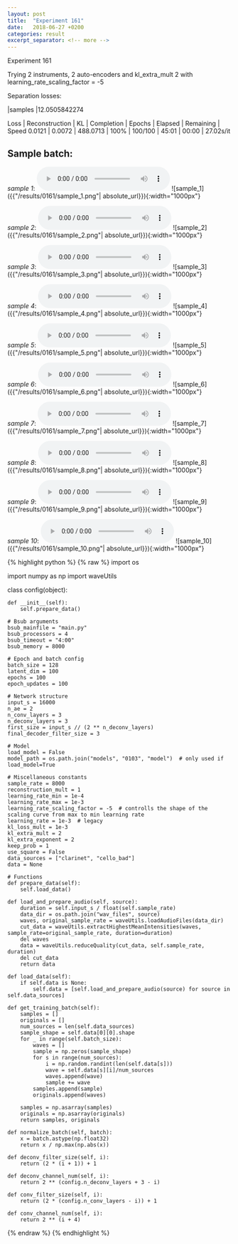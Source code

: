 ```yaml
---
layout: post
title:  "Experiment 161"
date:   2018-06-27 +0200
categories: result
excerpt_separator: <!-- more -->
---
```

Experiment 161

Trying 2 instruments, 2 auto-encoders and kl_extra_mult 2 with learning_rate_scaling_factor = -5

Separation losses:

|samples
|12.0505842274

Loss | Reconstruction | KL | Completion | Epochs | Elapsed | Remaining | Speed
0.0121 | 0.0072 | 488.0713 | 100% | 100/100 | 45:01 | 00:00 | 27.02s/it<!-- more -->

## **Sample batch**:
_sample 1_:
<audio src="/ResultsOverview/results/0161/sample_1.wav" controls preload></audio>
![sample_1]({{"/results/0161/sample_1.png"| absolute_url}}){:width="1000px"}

_sample 2_:
<audio src="/ResultsOverview/results/0161/sample_2.wav" controls preload></audio>
![sample_2]({{"/results/0161/sample_2.png"| absolute_url}}){:width="1000px"}

_sample 3_:
<audio src="/ResultsOverview/results/0161/sample_3.wav" controls preload></audio>
![sample_3]({{"/results/0161/sample_3.png"| absolute_url}}){:width="1000px"}

_sample 4_:
<audio src="/ResultsOverview/results/0161/sample_4.wav" controls preload></audio>
![sample_4]({{"/results/0161/sample_4.png"| absolute_url}}){:width="1000px"}

_sample 5_:
<audio src="/ResultsOverview/results/0161/sample_5.wav" controls preload></audio>
![sample_5]({{"/results/0161/sample_5.png"| absolute_url}}){:width="1000px"}

_sample 6_:
<audio src="/ResultsOverview/results/0161/sample_6.wav" controls preload></audio>
![sample_6]({{"/results/0161/sample_6.png"| absolute_url}}){:width="1000px"}

_sample 7_:
<audio src="/ResultsOverview/results/0161/sample_7.wav" controls preload></audio>
![sample_7]({{"/results/0161/sample_7.png"| absolute_url}}){:width="1000px"}

_sample 8_:
<audio src="/ResultsOverview/results/0161/sample_8.wav" controls preload></audio>
![sample_8]({{"/results/0161/sample_8.png"| absolute_url}}){:width="1000px"}

_sample 9_:
<audio src="/ResultsOverview/results/0161/sample_9.wav" controls preload></audio>
![sample_9]({{"/results/0161/sample_9.png"| absolute_url}}){:width="1000px"}

_sample 10_:
<audio src="/ResultsOverview/results/0161/sample_10.wav" controls preload></audio>
![sample_10]({{"/results/0161/sample_10.png"| absolute_url}}){:width="1000px"}


{% highlight python %}
{% raw %}
import os

import numpy as np
import waveUtils


class config(object):

	def __init__(self):
		self.prepare_data()

	# Bsub arguments
	bsub_mainfile = "main.py"
	bsub_processors = 4
	bsub_timeout = "4:00"
	bsub_memory = 8000

	# Epoch and batch config
	batch_size = 128
	latent_dim = 100
	epochs = 100
	epoch_updates = 100

	# Network structure
	input_s = 16000
	n_ae = 2
	n_conv_layers = 3
	n_deconv_layers = 3
	first_size = input_s // (2 ** n_deconv_layers)
	final_decoder_filter_size = 3

	# Model
	load_model = False
	model_path = os.path.join("models", "0103", "model")  # only used if load_model=True

	# Miscellaneous constants
	sample_rate = 8000
	reconstruction_mult = 1
	learning_rate_min = 1e-4
	learning_rate_max = 1e-3
	learning_rate_scaling_factor = -5  # controlls the shape of the scaling curve from max to min learning rate
	learning_rate = 1e-3  # legacy
	kl_loss_mult = 1e-3
	kl_extra_mult = 2
	kl_extra_exponent = 2
	keep_prob = 1
	use_square = False
	data_sources = ["clarinet", "cello_bad"]
	data = None

	# Functions
	def prepare_data(self):
		self.load_data()

	def load_and_prepare_audio(self, source):
		duration = self.input_s / float(self.sample_rate)
		data_dir = os.path.join("wav_files", source)
		waves, original_sample_rate = waveUtils.loadAudioFiles(data_dir)
		cut_data = waveUtils.extractHighestMeanIntensities(waves, sample_rate=original_sample_rate, duration=duration)
		del waves
		data = waveUtils.reduceQuality(cut_data, self.sample_rate, duration)
		del cut_data
		return data

	def load_data(self):
		if self.data is None:
			self.data = [self.load_and_prepare_audio(source) for source in self.data_sources]

	def get_training_batch(self):
		samples = []
		originals = []
		num_sources = len(self.data_sources)
		sample_shape = self.data[0][0].shape
		for _ in range(self.batch_size):
			waves = []
			sample = np.zeros(sample_shape)
			for s in range(num_sources):
				i = np.random.randint(len(self.data[s]))
				wave = self.data[s][i]/num_sources
				waves.append(wave)
				sample += wave
			samples.append(sample)
			originals.append(waves)

		samples = np.asarray(samples)
		originals = np.asarray(originals)
		return samples, originals

	def normalize_batch(self, batch):
		x = batch.astype(np.float32)
		return x / np.max(np.abs(x))

	def deconv_filter_size(self, i):
		return (2 * (i + 1)) + 1

	def deconv_channel_num(self, i):
		return 2 ** (config.n_deconv_layers + 3 - i)

	def conv_filter_size(self, i):
		return (2 * (config.n_conv_layers - i)) + 1

	def conv_channel_num(self, i):
		return 2 ** (i + 4)

{% endraw %}
{% endhighlight %}

